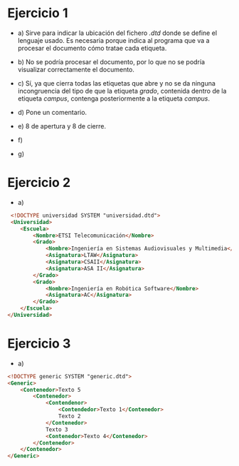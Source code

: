 # Ejercicio 1

* a) Sirve para indicar la ubicación del fichero *.dtd* donde se define el lenguaje usado. Es necesaria porque indica al programa que va a procesar el documento cómo tratae cada etiqueta.

* b) No se podría procesar el documento, por lo que no se podría visualizar correctamente el documento.

* c) Sí, ya que cierra todas las etiquetas que abre y no se da ninguna incongruencia del tipo de que la etiqueta *grado*, contenida dentro de la etiqueta *campus*, contenga posteriormente a la etiqueta *campus*.

* d) Pone un comentario.

* e) 8 de apertura y 8 de cierre.

* f)

* g)

# Ejercicio 2

* a) 
```html
 <!DOCTYPE universidad SYSTEM "universidad.dtd">
 <Universidad>
    <Escuela>
        <Nombre>ETSI Telecomunicación</Nombre>
        <Grado>
            <Nombre>Ingeniería en Sistemas Audiovisuales y Multimedia</Nombre>
            <Asignatura>LTAW</Asignatura>
            <Asignatura>CSAII</Asignatura>
            <Asignatura>ASA II</Asignatura>
        </Grado>
        <Grado>
            <Nombre>Ingeniería en Robótica Software</Nombre>
            <Asignatura>AC</Asignatura>
        </Grado>
    </Escuela>
</Universidad>
```
# Ejercicio 3

* a)
```html
<!DOCTYPE generic SYSTEM "generic.dtd">
<Generic>
    <Contenedor>Texto 5
        <Contenedor>
            <Contendenor>
                <Contendedor>Texto 1</Contenedor>
                Texto 2
            </Contenedor>
            Texto 3
            <Contenedor>Texto 4</Contenedor>
        </Contenedor>
    </Contenedor>
</Generic>

